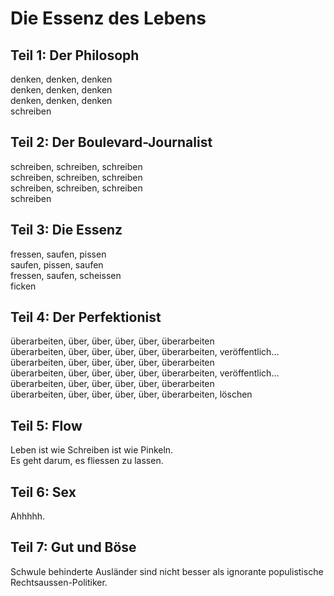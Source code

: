 # Die Essenz des Lebens

## Teil 1: Der Philosoph

denken, denken, denken \
denken, denken, denken \
denken, denken, denken \
schreiben 

## Teil 2: Der Boulevard-Journalist

schreiben, schreiben, schreiben \
schreiben, schreiben, schreiben \
schreiben, schreiben, schreiben \
schreiben

## Teil 3: Die Essenz

fressen, saufen, pissen \
saufen, pissen, saufen \
fressen, saufen, scheissen \
ficken

## Teil 4: Der Perfektionist

überarbeiten, über, über, über, über, überarbeiten \
überarbeiten, über, über, über, über, überarbeiten, veröffentlich… \
überarbeiten, über, über, über, über, überarbeiten \
überarbeiten, über, über, über, über, überarbeiten, veröffentlich… \
überarbeiten, über, über, über, über, überarbeiten \
überarbeiten, über, über, über, über, überarbeiten, löschen

## Teil 5: Flow

Leben ist wie Schreiben ist wie Pinkeln. \
Es geht darum, es fliessen zu lassen.

## Teil 6: Sex

Ahhhhh.

## Teil 7: Gut und Böse

Schwule behinderte Ausländer sind nicht besser als ignorante populistische Rechtsaussen-Politiker.